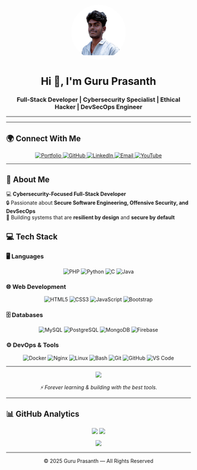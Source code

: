 <!-- ========================= HEADER ========================= -->

<!-- Profile Picture -->
<p align="center">
  <img src="https://github.com/Guruprasanth-M/Guruprasanth-M/blob/main/logo.png" alt="Guru Prasanth" width="150" style="border-radius: 50%">
</p>

<!-- Main Heading -->
<h1 align="center">Hi 👋, I'm Guru Prasanth</h1>
<h3 align="center">Full-Stack Developer | Cybersecurity Specialist | Ethical Hacker | DevSecOps Engineer</h3>

---

---


<!-- ========================= CONTACT ========================= -->
## 🌍 Connect With Me  

<p align="center">
  <a href="https://guruprasanth.selfmade.one/" target="_blank">
    <img src="https://img.shields.io/badge/🌐 Portfolio-2ea44f?style=for-the-badge&logo=firefox-browser&logoColor=white" alt="Portfolio" />
  </a>
  <a href="https://github.com/Guruprasanth-M" target="_blank">
    <img src="https://img.shields.io/badge/⚡ GitHub-181717?style=for-the-badge&logo=github&logoColor=white" alt="GitHub" />
  </a>
  <a href="https://www.linkedin.com/in/guruprasanth-m-a41a02362/" target="_blank">
    <img src="https://img.shields.io/badge/💼 LinkedIn-0A66C2?style=for-the-badge&logo=linkedin&logoColor=white" alt="LinkedIn" />
  </a>
  <a href="mailto:guruprasanthm2@gmail.com" target="_blank">
    <img src="https://img.shields.io/badge/✉️ Email-EA4335?style=for-the-badge&logo=gmail&logoColor=white" alt="Email" />
  </a>
  <a href="https://www.youtube.com/watch?v=iM5yzT7en6I&t=11601s" target="_blank">
    <img src="https://img.shields.io/badge/-YouTube-FF0000?style=for-the-badge&logo=youtube&logoColor=white" alt="YouTube" />
  </a>
</p>


---
## 🚀 About Me  

💻 **Cybersecurity-Focused Full-Stack Developer**  
🔒 Passionate about **Secure Software Engineering, Offensive Security, and DevSecOps**  
🎯 Building systems that are **resilient by design** and **secure by default**  

<!-- ========================= TECH STACK ========================= -->
## 💻 Tech Stack

### 🖥 Languages
<p align="center">
  <img src="https://skillicons.dev/icons?i=php" height="48" title="PHP">
  <img src="https://skillicons.dev/icons?i=python" height="48" title="Python">
  <img src="https://skillicons.dev/icons?i=c" height="48" title="C">
  <img src="https://skillicons.dev/icons?i=java" height="48" title="Java">
</p>

### 🌐 Web Development
<p align="center">
  <img src="https://skillicons.dev/icons?i=html" height="48" title="HTML5">
  <img src="https://skillicons.dev/icons?i=css" height="48" title="CSS3">
  <img src="https://skillicons.dev/icons?i=js" height="48" title="JavaScript">
  <img src="https://skillicons.dev/icons?i=bootstrap" height="48" title="Bootstrap">
</p>

### 🗄 Databases
<p align="center">
  <img src="https://skillicons.dev/icons?i=mysql" height="48" title="MySQL">
  <img src="https://skillicons.dev/icons?i=postgresql" height="48" title="PostgreSQL">
  <img src="https://skillicons.dev/icons?i=mongodb" height="48" title="MongoDB">
  <img src="https://skillicons.dev/icons?i=firebase" height="48" title="Firebase">
</p>

### ⚙ DevOps & Tools
<p align="center">
  <img src="https://skillicons.dev/icons?i=docker" height="48" title="Docker">
  <img src="https://skillicons.dev/icons?i=nginx" height="48" title="Nginx">
  <img src="https://skillicons.dev/icons?i=linux" height="48" title="Linux">
  <img src="https://skillicons.dev/icons?i=bash" height="48" title="Bash">
  <img src="https://skillicons.dev/icons?i=git" height="48" title="Git">
  <img src="https://skillicons.dev/icons?i=github" height="48" title="GitHub">
  <img src="https://skillicons.dev/icons?i=vscode" height="48" title="VS Code">
</p>

---

<p align="center">
  <img src="https://media.giphy.com/media/Ll22OhMLAlVDb8UQWe/giphy.gif" width="100">
</p>
<p align="center">
  <i>⚡ Forever learning & building with the best tools.</i>
</p>

---
<!-- ========================= GITHUB STATS ========================= -->
## 📊 GitHub Analytics 
<p align="center">
  <!-- Stats -->
  <img src="https://github-readme-stats.vercel.app/api?username=Guruprasanth-M&show_icons=true&count_private=true&hide_border=true&theme=tokyonight&bg_color=0d1117" height="180">
  <!-- Languages -->
  <img src="https://github-readme-stats.vercel.app/api/top-langs/?username=Guruprasanth-M&layout=compact&langs_count=8&hide_border=true&theme=tokyonight&bg_color=0d1117" height="180">
</p>
<!-- Streak -->
<p align="center">
  <img src="https://github-readme-streak-stats.herokuapp.com?user=Guruprasanth-M&theme=tokyonight&hide_border=true&background=0d1117" height="180">
</p>



---

<!-- ========================= FOOTER QUOTE ========================= -->

<p align="center">© 2025 Guru Prasanth — All Rights Reserved</p>
